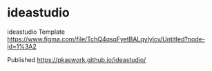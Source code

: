 # ideastudio
ideastudio Template 
https://www.figma.com/file/TchQ4qsqFyetBALqylylcv/Untitled?node-id=1%3A2

Published
https://pkaswork.github.io/ideastudio/